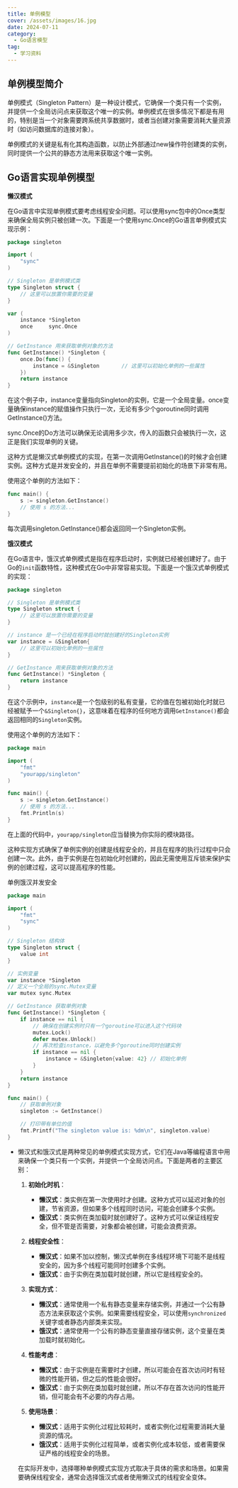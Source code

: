 ```yaml
---
title: 单例模型
cover: /assets/images/16.jpg
date: 2024-07-11
category:
  - Go语言模型
tag:
  - 学习资料
---
```


<!-- more -->
## 单例模型简介

单例模式（Singleton Pattern）是一种设计模式，它确保一个类只有一个实例，并提供一个全局访问点来获取这个唯一的实例。单例模式在很多情况下都是有用的，特别是当一个对象需要跨系统共享数据时，或者当创建对象需要消耗大量资源时（如访问数据库的连接对象）。

单例模式的关键是私有化其构造函数，以防止外部通过new操作符创建类的实例，同时提供一个公共的静态方法用来获取这个唯一实例。

## Go语言实现单例模型

**懒汉模式**

在Go语言中实现单例模式要考虑线程安全问题。可以使用sync包中的Once类型来确保全局实例只被创建一次。下面是一个使用sync.Once的Go语言单例模式实现示例：

```go
package singleton

import (
	"sync"
)

// Singleton 是单例模式类
type Singleton struct {
	// 这里可以放置你需要的变量
}

var (
	instance *Singleton
	once     sync.Once
)

// GetInstance 用来获取单例对象的方法
func GetInstance() *Singleton {
	once.Do(func() {
		instance = &Singleton		// 这里可以初始化单例的一些属性
	})
	return instance
}
```

在这个例子中，instance变量指向Singleton的实例，它是一个全局变量。once变量确保instance的赋值操作只执行一次，无论有多少个goroutine同时调用GetInstance()方法。

sync.Once的Do方法可以确保无论调用多少次，传入的函数只会被执行一次，这正是我们实现单例的关键。

这种方式是懒汉式单例模式的实现，在第一次调用GetInstance()的时候才会创建实例。这种方式是并发安全的，并且在单例不需要提前初始化的场景下非常有用。

使用这个单例的方法如下：

```go
func main() {
	s := singleton.GetInstance()
	// 使用 s 的方法...
}
```

每次调用singleton.GetInstance()都会返回同一个Singleton实例。

**饿汉模式**

在Go语言中，饿汉式单例模式是指在程序启动时，实例就已经被创建好了。由于Go的`init`函数特性，这种模式在Go中非常容易实现。下面是一个饿汉式单例模式的实现：

```go
package singleton

// Singleton 是单例模式类
type Singleton struct {
    // 这里可以放置你需要的变量
}

// instance 是一个已经在程序启动时就创建好的Singleton实例
var instance = &Singleton{
    // 这里可以初始化单例的一些属性
}

// GetInstance 用来获取单例对象的方法
func GetInstance() *Singleton {
    return instance
}
```

在这个示例中，`instance`是一个包级别的私有变量，它的值在包被初始化时就已经被赋予一个`&Singleton{}`，这意味着在程序的任何地方调用`GetInstance()`都会返回相同的`Singleton`实例。

使用这个单例的方法如下：

```go
package main

import (
    "fmt"
    "yourapp/singleton"
)

func main() {
    s := singleton.GetInstance()
    // 使用 s 的方法...
    fmt.Println(s)
}
```

在上面的代码中，`yourapp/singleton`应当替换为你实际的模块路径。

这种实现方式确保了单例实例的创建是线程安全的，并且在程序的执行过程中只会创建一次。此外，由于实例是在包初始化时创建的，因此无需使用互斥锁来保护实例的创建过程，这可以提高程序的性能。





































单例饿汉并发安全

```go
package main

import (
	"fmt"
	"sync"
)

// Singleton 结构体
type Singleton struct {
	value int
}

// 实例变量
var instance *Singleton
// 定义一个全局的sync.Mutex变量
var mutex sync.Mutex

// GetInstance 获取单例对象
func GetInstance() *Singleton {
	if instance == nil {
		// 确保在创建实例时只有一个goroutine可以进入这个代码块
		mutex.Lock()
		defer mutex.Unlock()
		// 再次检查instance，以避免多个goroutine同时创建实例
		if instance == nil {
			instance = &Singleton{value: 42} // 初始化单例
		}
	}
	return instance
}

func main() {
	// 获取单例对象
	singleton := GetInstance()

	// 打印带有单位的值
	fmt.Printf("The singleton value is: %dm\n", singleton.value)
}
```

- 懒汉式和饿汉式是两种常见的单例模式实现方式，它们在Java等编程语言中用来确保一个类只有一个实例，并提供一个全局访问点。下面是两者的主要区别：

  1. **初始化时机**：
     - **懒汉式**：类实例在第一次使用时才创建。这种方式可以延迟对象的创建，节省资源，但如果多个线程同时访问，可能会创建多个实例。
     - **饿汉式**：类实例在类加载时就创建好了。这种方式可以保证线程安全，但不管是否需要，对象都会被创建，可能会浪费资源。

  2. **线程安全性**：
     - **懒汉式**：如果不加以控制，懒汉式单例在多线程环境下可能不是线程安全的，因为多个线程可能同时创建多个实例。
     - **饿汉式**：由于实例在类加载时就创建，所以它是线程安全的。

  3. **实现方式**：
     - **懒汉式**：通常使用一个私有静态变量来存储实例，并通过一个公有静态方法来获取这个实例。如果需要线程安全，可以使用`synchronized`关键字或者静态内部类来实现。
     - **饿汉式**：通常使用一个公有的静态变量直接存储实例，这个变量在类加载时就初始化。

  4. **性能考虑**：
     - **懒汉式**：由于实例是在需要时才创建，所以可能会在首次访问时有轻微的性能开销，但之后的性能会很好。
     - **饿汉式**：由于实例在类加载时就创建，所以不存在首次访问的性能开销，但可能会有不必要的内存占用。

  5. **使用场景**：
     - **懒汉式**：适用于实例化过程比较耗时，或者实例化过程需要消耗大量资源的情况。
     - **饿汉式**：适用于实例化过程简单，或者实例化成本较低，或者需要保证严格的线程安全的场景。

  在实际开发中，选择哪种单例模式实现方式取决于具体的需求和场景。如果需要确保线程安全，通常会选择饿汉式或者使用懒汉式的线程安全变体。

  
